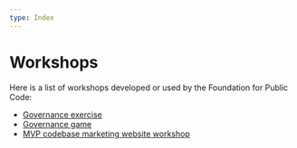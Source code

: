 ```yaml
---
type: Index
---
```


# Workshops

Here is a list of workshops developed or used by the Foundation for Public Code:

* [Governance exercise](governance-exercise.md)
* [Governance game](governance-game/index.md)
* [MVP codebase marketing website workshop](codebase-marketing-website-workshop.md)
